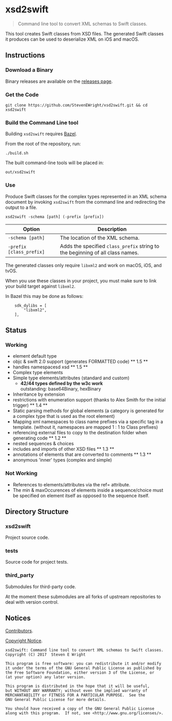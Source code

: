 # xsd2swift

> Command line tool to convert XML schemas to Swift classes.

This tool creates Swift classes from XSD files. The generated Swift classes it produces can be used to deserialize XML on iOS and macOS.

## Instructions

### Download a Binary

Binary releases are available on the [releases page](https://github.com/StevenEWright/xsd2swift/releases).

### Get the Code

```
git clone https://github.com/StevenEWright/xsd2swift.git && cd xsd2swift
```

### Build the Command Line tool

Building `xsd2swift` requires [Bazel](http://bazel.build).

From the root of the repository, run:

```
./build.sh
```

The built command-line tools will be placed in:

```
out/xsd2swift
```

### Use

Produce Swift classes for the complex types represented in an XML schema document by invoking `xsd2swift` from the command line and redirecting the output to a file.

```
xsd2swift -schema [path] (-prefix [prefix])
```

|Option|Description|
|--|--|
|`-schema [path]`|The location of the XML schema.|
|`-prefix [class_prefix]`|Adds the specified `class_prefix` string to the beginning of all class names.|

The generated classes only require `libxml2` and work on macOS, iOS, and tvOS.

When you use these classes in your project, you must make sure to link your build target against `libxml2`.

In Bazel this may be done as follows:

```
    sdk_dylibs = [
        "libxml2",
    ],
```

## Status

### Working

- element default type
- objc & swift 2.0 support (generates FORMATTED code) ** 1.5 **
- handles namespacesd xsd ** 1.5 **
- Complex type elements
- Simple type elements/attributes (standard and custom)
	- **42/44 types defined by the w3c work**<br/>
	outstanding: 		base64Binary, hexBinary
- Inheritance by extension
- restrictions with enumeration support (thanks to Alex Smith for the initial trigger) ** 1.4 **
- Static parsing methods for global elements (a category is generated for a complex type that is used as the root element)
- Mapping xml namespaces to class name prefixes via a specific tag in a template. (without it, namespaces are mapped 1 : 1 to Class prefixes)
- referencing external files to copy to the destination folder when generating code ** 1.2 **
- nested sequences & choices
- includes and imports of other XSD files ** 1.3 **
- annotations of elements that are converted to comments ** 1.3 **
- anonymous 'inner' types (complex and simple)

### Not Working

- References to elements/attributes via the ref= attribute.
- The min & maxOccurences of elements inside a sequence/choice must be specified on element itself as opposed to the sequence itself.

## Directory Structure

### xsd2swift

Project source code.

### tests

Source code for project tests.

### third_party

Submodules for third-party code.

At the moment these submodules are all forks of upstream repositories to deal with version control.

## Notices

[Contributors](CONTRIBUTORS.md).

[Copyright Notice](NOTICE.md).

```
xsd2swift: Command line tool to convert XML schemas to Swift classes.
Copyright (C) 2017  Steven E Wright

This program is free software: you can redistribute it and/or modify
it under the terms of the GNU General Public License as published by
the Free Software Foundation, either version 3 of the License, or
(at your option) any later version.

This program is distributed in the hope that it will be useful,
but WITHOUT ANY WARRANTY; without even the implied warranty of
MERCHANTABILITY or FITNESS FOR A PARTICULAR PURPOSE.  See the
GNU General Public License for more details.

You should have received a copy of the GNU General Public License
along with this program.  If not, see <http://www.gnu.org/licenses/>.
```
